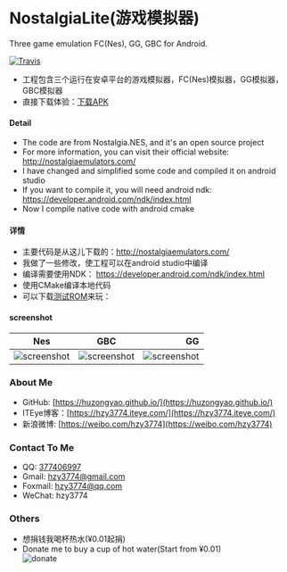 NostalgiaLite(游戏模拟器)
==================
Three game emulation FC(Nes), GG, GBC for Android.

[![Travis](https://img.shields.io/appveyor/ci/gruntjs/grunt.svg)](https://github.com/huzongyao/NostalgiaLite/releases/latest)

* 工程包含三个运行在安卓平台的游戏模拟器，FC(Nes)模拟器，GG模拟器，GBC模拟器
* 直接下载体验：[下载APK](https://github.com/huzongyao/NostalgiaLite/releases/latest)

#### Detail
* The code are from Nostalgia.NES, and it's an open source project
* For more information, you can visit their official website: http://nostalgiaemulators.com/
* I have changed and simplified some code and compiled it on android studio
* If you want to compile it, you will need android ndk: https://developer.android.com/ndk/index.html
* Now I compile native code with android cmake

#### 详情
* 主要代码是从这儿下载的：http://nostalgiaemulators.com/
* 我做了一些修改，使工程可以在android studio中编译
* 编译需要使用NDK： https://developer.android.com/ndk/index.html
* 使用CMake编译本地代码
* 可以下载[测试ROM](https://github.com/huzongyao/NostalgiaLite/releases/tag/v1.0)来玩：

#### screenshot
| Nes        	| GBC           | GG  	|
| ------------- |:-------------:| -----:|
| ![screenshot](https://github.com/huzongyao/NostalgiaLite/blob/master/misc/screen-nes.gif?raw=true)| ![screenshot](https://github.com/huzongyao/NostalgiaLite/blob/master/misc/screen-gbc.gif?raw=true)| ![screenshot](https://github.com/huzongyao/NostalgiaLite/blob/master/misc/screen-gg.gif?raw=true) |

### About Me
 * GitHub: [https://huzongyao.github.io/](https://huzongyao.github.io/)
 * ITEye博客：[https://hzy3774.iteye.com/](https://hzy3774.iteye.com/)
 * 新浪微博: [https://weibo.com/hzy3774](https://weibo.com/hzy3774)

### Contact To Me
 * QQ: [377406997](https://wpa.qq.com/msgrd?v=3&uin=377406997&site=qq&menu=yes)
 * Gmail: [hzy3774@gmail.com](mailto:hzy3774@gmail.com)
 * Foxmail: [hzy3774@qq.com](mailto:hzy3774@qq.com)
 * WeChat: hzy3774

### Others
 * 想捐钱我喝杯热水(¥0.01起捐)
 * Donate me to buy a cup of hot water(Start from ¥0.01)</br>
 ![donate](https://github.com/huzongyao/JChineseChess/blob/master/misc/donate.png?raw=true)
